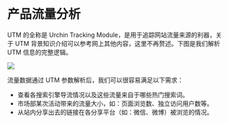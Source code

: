 # 产品流量分析

UTM 的全称是 Urchin Tracking Module，是用于追踪网站流量来源的利器，关于 UTM 背景知识介绍可以参考网上其他内容，这里不再赘述。下图是我们解析 UTM 信息的完整逻辑。

![](https://ww1.sinaimg.cn/large/007rAy9hly1g099veaxdlj30m80c2q3t.jpg)

流量数据通过 UTM 参数解析后，我们可以很容易满足以下需求：

- 查看各搜索引擎导流情况以及这些流量来自于哪些热门搜索词。
- 市场部某次活动带来的流量大小，如：页面浏览数、独立访问用户数等。
- 从站内分享出去的链接在各分享平台（如：微信、微博）被浏览的情况。
